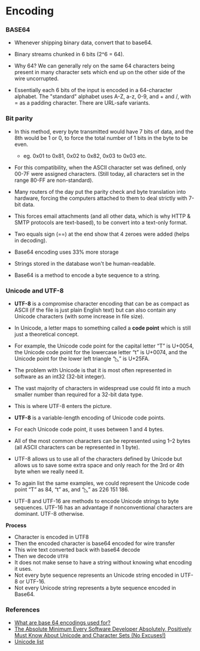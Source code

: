 # Encoding

### BASE64

- Whenever shipping binary data, convert that to base64. 
- Binary streams chunked in 6 bits (2^6 = 64).

- Why 64? We can generally rely on the same 64 characters being present in many character sets which end up on the other side of the wire uncorrupted.

- Essentially each 6 bits of the input is encoded in a 64-character alphabet. The "standard" alphabet uses A-Z, a-z, 0-9, and + and /, with = as a padding character. There are URL-safe variants.

### Bit parity

- In this method, every byte transmitted would have 7 bits of data, and the 8th would be 1 or 0, to force the total number of 1 bits in the byte to be even.
    - eg. 0x01 to 0x81, 0x02 to 0x82, 0x03 to 0x03 etc.

- For this compatibility, when the ASCII character set was defined, only 00-7F were assigned characters. (Still today, all characters set in the range 80-FF are non-standard). 

- Many routers of the day put the parity check and byte translation into hardware, forcing the computers attached to them to deal strictly with 7-bit data. 

- This forces email attachments (and all other data, which is why HTTP & SMTP protocols are text-based), to be convert into a text-only format.

- Two equals sign (==) at the end show that 4 zeroes were added (helps in decoding).

- Base64 encoding uses 33% more storage

- Strings stored in the database won't be human-readable.

- Base64 is a method to encode a byte sequence to a string.

### Unicode and UTF-8

- **UTF-8** is a compromise character encoding that can be as compact as ASCII (if the file is just plain English text) but can also contain any Unicode characters (with some increase in file size).

- In Unicode, a letter maps to something called a **code point** which is still just a theoretical concept.

- For example, the Unicode code point for the capital letter “T” is U+0054, the Unicode code point for the lowercase letter “t” is U+0074, and the Unicode point for the lower left triangle “◺” is U+25FA.

- The problem with Unicode is that it is most often represented in software as an int32 (32-bit integer). 
- The vast majority of characters in widespread use could fit into a much smaller number than required for a 32-bit data type. 
- This is where UTF-8 enters the picture.

- **UTF-8** is a variable-length encoding of Unicode code points. 
- For each Unicode code point, it uses between 1 and 4 bytes. 
- All of the most common characters can be represented using 1–2 bytes (all ASCII characters can be represented in 1 byte). 
- UTF-8 allows us to use all of the characters defined by Unicode but allows us to save some extra space and only reach for the 3rd or 4th byte when we really need it. 
- To again list the same examples, we could represent the Unicode code point “T” as 84, “t” as, and “◺” as 226 151 186.

- UTF-8 and UTF-16 are methods to encode Unicode strings to byte sequences. UTF-16 has an advantage if nonconventional characters are dominant. UTF-8 otherwise.

**Process**
- Character is encoded in UTF8
- Then the encoded character is base64 encoded for wire transfer
- This wire text converted back with base64 decode
- Then we decode `UTF8`
- It does not make sense to have a string without knowing what encoding it uses.
- Not every byte sequence represents an Unicode string encoded in UTF-8 or UTF-16.
- Not every Unicode string represents a byte sequence encoded in Base64.

### References
- [What are base 64 encodings used for?](https://stackoverflow.com/questions/201479/what-is-base-64-encoding-used-for)
- [The Absolute Minimum Every Software Developer Absolutely, Positively Must Know About Unicode and Character Sets (No Excuses!)](https://www.joelonsoftware.com/2003/10/08/the-absolute-minimum-every-software-developer-absolutely-positively-must-know-about-unicode-and-character-sets-no-excuses)
- [Unicode list](https://home.unicode.org)